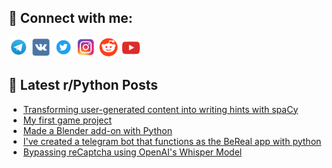## 🔎 Connect with me:
[<img src="https://github.com/bullbesh/bullbesh/blob/main/images/Telegram.png" width="32" height="32" />](https://t.me/bullbesh)
[<img src="https://github.com/bullbesh/bullbesh/blob/main/images/VK.png" width="32" height="32" />](https://vk.com/bullbesh)
[<img src="https://github.com/bullbesh/bullbesh/blob/main/images/Twitter.png" width="32" height="32" />](https://twitter.com/bullbesh1)
[<img src="https://github.com/bullbesh/bullbesh/blob/main/images/Instagram.png" width="32" height="32" />](https://www.instagram.com/bullbesh)
[<img src="https://github.com/bullbesh/bullbesh/blob/main/images/Reddit.png" width="32" height="32" />](https://www.reddit.com/user/bullbesh)
[<img src="https://github.com/bullbesh/bullbesh/blob/main/images/YouTube.png" width="32" height="32" />](https://www.youtube.com/channel/UCtfjRs6uzgq5mfm8S06WTcg)

## 📕 Latest r/Python Posts
<!-- BLOG-POST-LIST:START -->
- [Transforming user-generated content into writing hints with spaCy](https://www.reddit.com/r/Python/comments/ychvo6/transforming_usergenerated_content_into_writing/)
- [My first game project](https://www.reddit.com/r/Python/comments/ychrfr/my_first_game_project/)
- [Made a Blender add-on with Python](https://www.reddit.com/r/Python/comments/ychlpx/made_a_blender_addon_with_python/)
- [I&#39;ve created a telegram bot that functions as the BeReal app with python](https://www.reddit.com/r/Python/comments/ychktm/ive_created_a_telegram_bot_that_functions_as_the/)
- [Bypassing reCaptcha using OpenAI&#39;s Whisper Model](https://www.reddit.com/r/Python/comments/ych1b0/bypassing_recaptcha_using_openais_whisper_model/)
<!-- BLOG-POST-LIST:END -->
